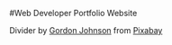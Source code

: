 #Web Developer Portfolio Website

Divider by <a href="https://pixabay.com/users/gdj-1086657/?utm_source=link-attribution&utm_medium=referral&utm_campaign=image&utm_content=7702013">Gordon Johnson</a> from <a href="https://pixabay.com//?utm_source=link-attribution&utm_medium=referral&utm_campaign=image&utm_content=7702013">Pixabay</a>

